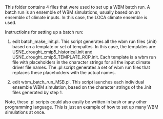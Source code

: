 This folder contains 4 files that were used to set up a WBM batch run.  A batch run is an ensemble of WBM simulations, usually based on an ensemble of climate inputs. In this case, the LOCA climate ensemble is used. 

Instructioins for setting up a batch run:
1. edit batch_make_init.pl.  This script generates all the wbm run files (.init) based on a template or set of tempaltes. In this case, the templates are:
USNE_drought_cmip5_historical.init and USNE_drought_cmip5_TEMPLATE_RCP.init.
Each template is a wbm run file with placeholders in the character strings for all the input climate driver file names. The .pl script generates a set of wbm run files that replaces these placeholders with the actual names.

2. edit wbm_batch_run_MSB.pl.  This script launches each individual ensemble WBM simulation, based on the character strings of the .init files generated by step 1.

Note, these .pl scripts could also easily be written in bash or any other programming language. This is just an example of how to set up many WBM simulations at once.
